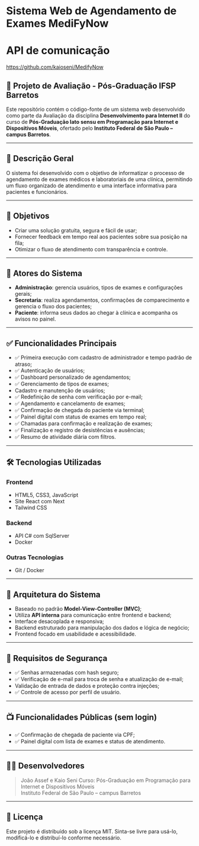 # Sistema Web de Agendamento de Exames MediFyNow


# API de comunicação 

https://github.com/kaioseni/MedifyNow


## 📘 Projeto de Avaliação - Pós-Graduação IFSP Barretos

Este repositório contém o código-fonte de um sistema web desenvolvido como parte da Avaliação da disciplina **Desenvolvimento para Internet II** do curso de **Pós-Graduação lato sensu em Programação para Internet e Dispositivos Móveis**, ofertado pelo **Instituto Federal de São Paulo – campus Barretos**.

---

## 📌 Descrição Geral

O sistema foi desenvolvido com o objetivo de informatizar o processo de agendamento de exames médicos e laboratoriais de uma clínica, permitindo um fluxo organizado de atendimento e uma interface informativa para pacientes e funcionários.

---

## 🎯 Objetivos

- Criar uma solução gratuita, segura e fácil de usar;
- Fornecer feedback em tempo real aos pacientes sobre sua posição na fila;
- Otimizar o fluxo de atendimento com transparência e controle.

---

## 👥 Atores do Sistema

- **Administração**: gerencia usuários, tipos de exames e configurações gerais;
- **Secretaria**: realiza agendamentos, confirmações de comparecimento e gerencia o fluxo dos pacientes;
- **Paciente**: informa seus dados ao chegar à clínica e acompanha os avisos no painel.

---

## ✅ Funcionalidades Principais

- ✅ Primeira execução com cadastro de administrador e tempo padrão de atraso;
- ✅ Autenticação de usuários;
- ✅ Dashboard personalizado de agendamentos;
- ✅ Gerenciamento de tipos de exames;
- Cadastro e manutenção de usuários;
- ✅ Redefinição de senha com verificação por e-mail;
- ✅ Agendamento e cancelamento de exames;
- ✅ Confirmação de chegada do paciente via terminal;
- ✅ Painel digital com status de exames em tempo real;
- ✅ Chamadas para confirmação e realização de exames;
- ✅ Finalização e registro de desistências e ausências;
- ✅ Resumo de atividade diária com filtros.

---

## 🛠️ Tecnologias Utilizadas

### Frontend
- HTML5, CSS3, JavaScript
- Site React com Next
- Tailwind CSS

### Backend
- API C# com SqlServer
- Docker

### Outras Tecnologias
- Git / Docker

---

## 📐 Arquitetura do Sistema

- Baseado no padrão **Model-View-Controller (MVC)**;
- Utiliza **API interna** para comunicação entre frontend e backend;
- Interface desacoplada e responsiva;
- Backend estruturado para manipulação dos dados e lógica de negócio;
- Frontend focado em usabilidade e acessibilidade.

---

## 🔐 Requisitos de Segurança

- ✅ Senhas armazenadas com hash seguro;
- ✅ Verificação de e-mail para troca de senha e atualização de e-mail;
- Validação de entrada de dados e proteção contra injeções;
- ✅ Controle de acesso por perfil de usuário.

---

## 📺 Funcionalidades Públicas (sem login)

- ✅ Confirmação de chegada de paciente via CPF;
- ✅ Painel digital com lista de exames e status de atendimento.

---

## 👨‍💻 Desenvolvedores

> João Assef e Kaio Seni
> Curso: Pós-Graduação em Programação para Internet e Dispositivos Móveis  
> Instituto Federal de São Paulo – campus Barretos

---

## 📄 Licença

Este projeto é distribuído sob a licença MIT. Sinta-se livre para usá-lo, modificá-lo e distribuí-lo conforme necessário.

